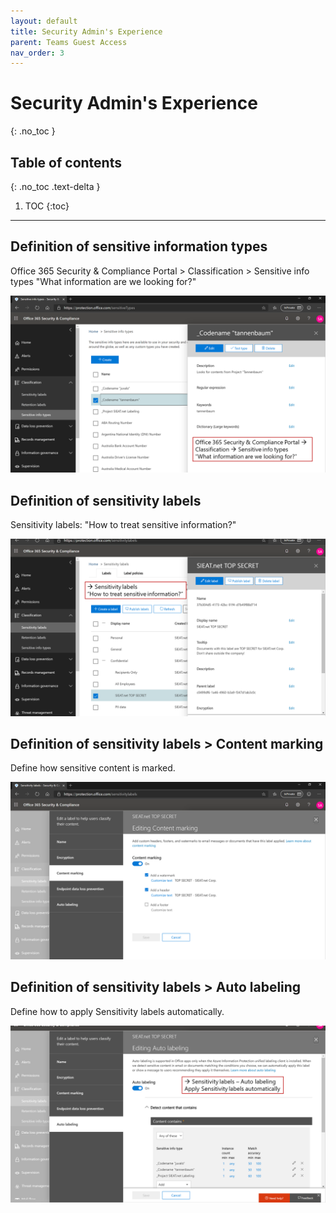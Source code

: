 ```yaml
---
layout: default
title: Security Admin's Experience
parent: Teams Guest Access
nav_order: 3
---
```


# Security Admin's Experience
{: .no_toc }

## Table of contents
{: .no_toc .text-delta }

1. TOC
{:toc}

---

## Definition of sensitive information types
Office 365 Security & Compliance Portal > Classification > Sensitive info types
"What information are we looking for?"

![](/assets/images/scenario06/Scenario06_11.PNG "Definition of sensitive information types")

## Definition of sensitivity labels
Sensitivity labels: "How to treat sensitive information?"

![](/assets/images/scenario06/Scenario06_12.PNG "Definition of sensitivity labels")

## Definition of sensitivity labels > Content marking
Define how sensitive content is marked.

![](/assets/images/scenario06/Scenario06_13.PNG "Content marking")

## Definition of sensitivity labels > Auto labeling
Define how to apply Sensitivity labels automatically.

![](/assets/images/scenario06/Scenario06_14.PNG "Auto labeling")